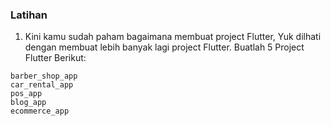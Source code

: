 ### Latihan
1. Kini kamu sudah paham bagaimana membuat project Flutter,
Yuk dilhati dengan membuat lebih banyak lagi project Flutter.
Buatlah 5 Project Flutter Berikut:
```
barber_shop_app
car_rental_app
pos_app
blog_app
ecommerce_app
```